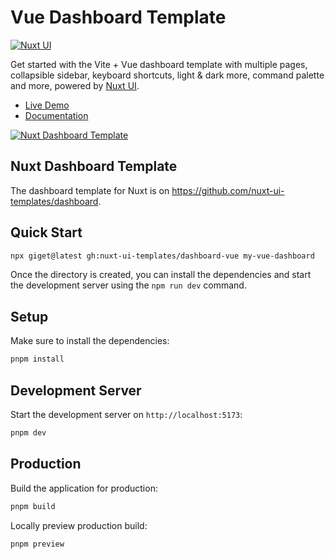 # Vue Dashboard Template

[![Nuxt UI](https://img.shields.io/badge/Made%20with-Nuxt%20UI-00DC82?logo=nuxt&labelColor=020420)](https://ui.nuxt.com)

Get started with the Vite + Vue dashboard template with multiple pages, collapsible sidebar, keyboard shortcuts, light & dark more, command palette and more, powered by [Nuxt UI](https://ui.nuxt.com).

- [Live Demo](https://dashboard-vue-template.nuxt.dev)
- [Documentation](https://ui4.nuxt.com/docs/getting-started/installation/vue)

<a href="https://dashboard-vue-template.nuxt.dev/" target="_blank">
  <picture>
    <source media="(prefers-color-scheme: dark)" srcset="https://ui4.nuxt.com/assets/templates/vue/dashboard-dark.png">
    <source media="(prefers-color-scheme: light)" srcset="https://ui4.nuxt.com/assets/templates/vue/dashboard-light.png">
    <img alt="Nuxt Dashboard Template" src="https://ui4.nuxt.com/assets/templates/vue/dashboard-light.png">
  </picture>
</a>

## Nuxt Dashboard Template

The dashboard template for Nuxt is on https://github.com/nuxt-ui-templates/dashboard.

## Quick Start

```bash [Terminal]
npx giget@latest gh:nuxt-ui-templates/dashboard-vue my-vue-dashboard
```

Once the directory is created, you can install the dependencies and start the development server using the `npm run dev` command.

## Setup

Make sure to install the dependencies:

```bash
pnpm install
```

## Development Server

Start the development server on `http://localhost:5173`:

```bash
pnpm dev
```

## Production

Build the application for production:

```bash
pnpm build
```

Locally preview production build:

```bash
pnpm preview
```
